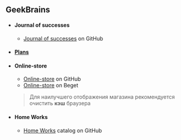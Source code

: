 ## GeekBrains
 *   #### Journal of successes
        * [Journal of successes](https://github.com/BigGeekBrain/Geek-test/blob/master/Journal%20of%20successes/Journal%20of%20successes.html/ "HomeWork") on GitHub
 *   #### [Plans](http://g98265di.beget.tech/Plans/Plans.html/ "Plans")
 *   #### Online-store
        * [Online-store](https://github.com/BigGeekBrain/Geek-test/tree/master/Online-store/ "Tehno-market") on GitHub
        * [Online-store](http://g98265di.beget.tech/ "Tehno-market") on Beget
        >Для наилучшего отображения магазина рекомендуется очистить **кэш** браузера
 *   #### Home Works
        * [Home Works](https://github.com/BigGeekBrain/Geek-test/tree/master/Courses/HTML-CSS/HomeWork/ "HomeWork") catalog on GitHub

